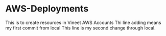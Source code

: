 # AWS-Deployments
This is to create resources in Vineet AWS Accounts
Thi line adding means my first commit from local
This line is my second change through local.